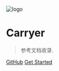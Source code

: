![logo](https://docsify.js.org/_media/icon.svg)

# Carryer

> 参考文档收录.

[GitHub](https://github.com/Hanxueqing/Douban-Movie.git)
[Get Started](#quick-start)